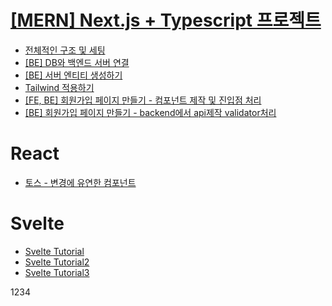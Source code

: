 # [[MERN] Next.js + Typescript 프로젝트](https://inky-crown-b8b.notion.site/Next-js-Typescript-d32fe4ed640a41b9a3a66a09f7131e9e)

- [전체적인 구조 및 세팅](https://inky-crown-b8b.notion.site/1-48354844fcb94ac5a16338fb7fb851f8)
- [[BE] DB와 백엔드 서버 연결](https://inky-crown-b8b.notion.site/2-DB-e112ec4c69234c7fb7a04a74c109a0eb)
- [[BE] 서버 엔티티 생성하기](https://inky-crown-b8b.notion.site/1-Entity-cf6c3a6df0724ec1894810c1d73bfd40)
- [Tailwind 적용하기](https://inky-crown-b8b.notion.site/1-Tailwind-a8ae276da1c64ba38875b0263a095964)
- [[FE, BE] 회원가입 페이지 만들기 - 컴포넌트 제작 및 진입점 처리](https://inky-crown-b8b.notion.site/1-Tailwind-a8ae276da1c64ba38875b0263a095964)
- [[BE] 회원가입 페이지 만들기 - backend에서 api제작 validator처리](https://inky-crown-b8b.notion.site/BE-2-c7c633da4d2e491aa55545674d4a79f4)

# React

- [토스 - 변경에 유연한 컴포넌트](https://inky-crown-b8b.notion.site/0f0f0f5a302d486d802cb5f01540355a)

# Svelte

- [Svelte Tutorial](https://inky-crown-b8b.notion.site/Svelte-Tutorial-8269e3461aa54547a2063e4be02374dc)
- [Svelte Tutorial2](https://inky-crown-b8b.notion.site/Svelte-Tutorial-2-372f9b8dbb994169b334f9a079ac9bb0)
- [Svelte Tutorial3](https://inky-crown-b8b.notiBon.site/Svelte-Tutorial-3-f651d89ffff242d9a6ba172abd00a329)

1234
